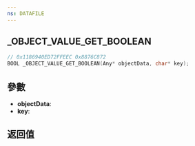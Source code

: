 ```yaml
---
ns: DATAFILE
---
```

## _OBJECT_VALUE_GET_BOOLEAN

```c
// 0x1186940ED72FFEEC 0x8876C872
BOOL _OBJECT_VALUE_GET_BOOLEAN(Any* objectData, char* key);
```


## 參數
* **objectData**: 
* **key**: 

## 返回值

